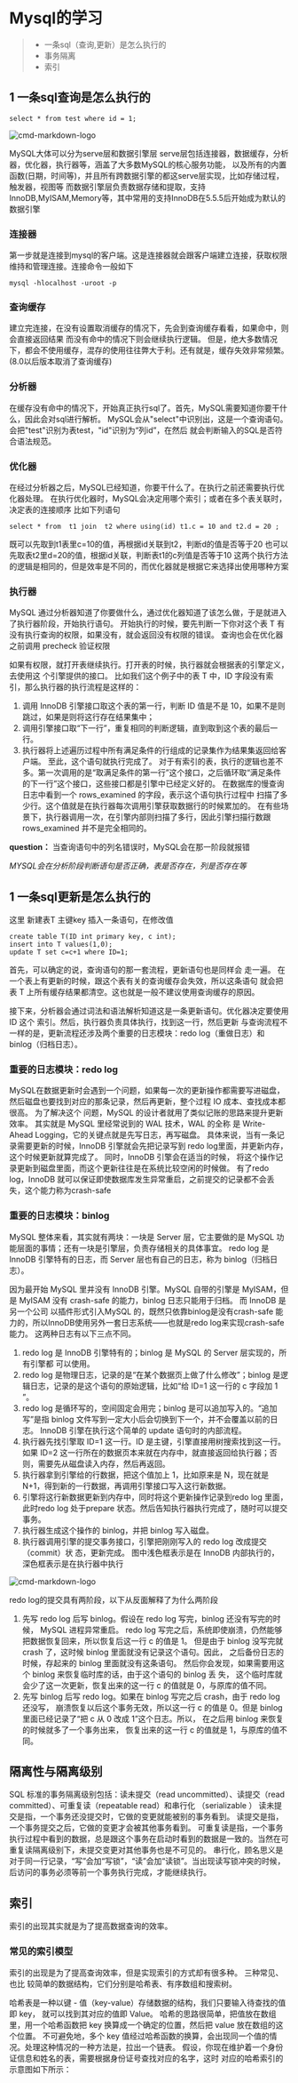 # Mysql的学习
> * 一条sql（查询,更新）是怎么执行的
> * 事务隔离
> * 索引


## 1 一条sql查询是怎么执行的
```
select * from test where id = 1;
```
![cmd-markdown-logo](https://github.com/MyApe/blogs/blob/master/mysql1.png)

MySQL大体可以分为serve层和数据引擎层
serve层包括连接器，数据缓存，分析器，优化器，执行器等，涵盖了大多数MySQL的核心服务功能，
以及所有的内置函数(日期，时间等)，并且所有跨数据引擎的都这serve层实现，比如存储过程，触发器，视图等
而数据引擎层负责数据存储和提取，支持InnoDB,MyISAM,Memory等，其中常用的支持InnoDB在5.5.5后开始成为默认的
数据引擎
### 连接器
第一步就是连接到mysql的客户端。这是连接器就会跟客户端建立连接，获取权限
维持和管理连接。连接命令一般如下
```
mysql -hlocalhost -uroot -p
```
### 查询缓存
建立完连接，在没有设置取消缓存的情况下，先会到查询缓存看看，如果命中，则会直接返回结果
而没有命中的情况下则会继续执行逻辑。
但是，绝大多数情况下，都会不使用缓存，混存的使用往往弊大于利。还有就是，缓存失效非常频繁。(8.0以后版本取消了查询缓存)
### 分析器
在缓存没有命中的情况下，开始真正执行sql了。首先，MySQL需要知道你要干什么，因此会对sql进行解析。
MySQL会从"select"中识别出，这是一个查询语句。会把"test"识别为表test，"id"识别为“列id”，在然后
就会判断输入的SQL是否符合语法规范。
### 优化器
在经过分析器之后，MySQL已经知道，你要干什么了。在执行之前还需要执行优化器处理。
在执行优化器时，MySQL会决定用哪个索引；或者在多个表关联时，决定表的连接顺序
比如下列语句
```
select * from  t1 join  t2 where using(id) t1.c = 10 and t2.d = 20 ;

```
既可以先取到t1表里c=10的值，再根据id关联到t2，判断d的值是否等于20
也可以先取表t2里d=20的值，根据id关联，判断表t1的c列值是否等于10
这两个执行方法的逻辑是相同的，但是效率是不同的，而优化器就是根据它来选择出使用哪种方案

### 执行器
MySQL 通过分析器知道了你要做什么，通过优化器知道了该怎么做，于是就进入了执行器阶段，开始执行语句。
开始执行的时候，要先判断一下你对这个表 T 有没有执行查询的权限，如果没有，就会返回没有权限的错误。
查询也会在优化器之前调用 precheck 验证权限

如果有权限，就打开表继续执行。打开表的时候，执行器就会根据表的引擎定义，去使用这 个引擎提供的接口。
比如我们这个例子中的表 T 中，ID 字段没有索引，那么执行器的执行流程是这样的：
1. 调用 InnoDB 引擎接口取这个表的第一行，判断 ID 值是不是 10，如果不是则跳过，如果是则将这行存在结果集中； 
2. 调用引擎接口取“下一行”，重复相同的判断逻辑，直到取到这个表的最后一行。
3. 执行器将上述遍历过程中所有满足条件的行组成的记录集作为结果集返回给客户端。
至此，这个语句就执行完成了。
对于有索引的表，执行的逻辑也差不多。第一次调用的是“取满足条件的第一行”这个接口，之后循环取“满足条件的下一行”这个接口，这些接口都是引擎中已经定义好的。
在数据库的慢查询日志中看到一个 rows_examined 的字段，表示这个语句执行过程中 扫描了多少行。这个值就是在执行器每次调用引擎获取数据行的时候累加的。
在有些场景下，执行器调用一次，在引擎内部则扫描了多行，因此引擎扫描行数跟 rows_examined 并不是完全相同的。

**question：** 当查询语句中的列名错误时，MySQL会在那一阶段就报错



















*MYSQL会在分析阶段判断语句是否正确，表是否存在，列是否存在等*
















## 1 一条sql更新是怎么执行的
这里 新建表T  主键key  插入一条语句，在修改值
```
create table T(ID int primary key, c int);
insert into T values(1,0);
update T set c=c+1 where ID=1;
```
首先，可以确定的说，查询语句的那一套流程，更新语句也是同样会 走一遍。
在一个表上有更新的时候，跟这个表有关的查询缓存会失效，所以这条语句 就会把表 T 上所有缓存结果都清空。这也就是一般不建议使用查询缓存的原因。

接下来，分析器会通过词法和语法解析知道这是一条更新语句。优化器决定要使用 ID 这个 索引。然后，执行器负责具体执行，找到这一行，然后更新
与查询流程不一样的是，更新流程还涉及两个重要的日志模块：redo log（重做日志）和 binlog（归档日志）。
### 重要的日志模块：redo log
MySQL在数据更新时会遇到一个问题，如果每一次的更新操作都需要写进磁盘，然后磁盘也要找到对应的那条记录，然后再更新，整个过程 IO 成本、查找成本都很高。
为了解决这个 问题，MySQL 的设计者就用了类似记账的思路来提升更新效率。
其实就是 MySQL 里经常说到的 WAL 技术，WAL 的全称 是 Write-Ahead Logging，它的关键点就是先写日志，再写磁盘。
具体来说，当有一条记录需要更新的时候，InnoDB 引擎就会先把记录写到 redo log里面，并更新内存，这个时候更新就算完成了。
同时，InnoDB 引擎会在适当的时候， 将这个操作记录更新到磁盘里面，而这个更新往往是在系统比较空闲的时候做。
有了redo log，InnoDB 就可以保证即使数据库发生异常重启，之前提交的记录都不会丢 失，这个能力称为crash-safe
### 重要的日志模块：binlog
MySQL 整体来看，其实就有两块：一块是 Server 层，它主要做的是 MySQL 功能层面的事情；还有一块是引擎层，负责存储相关的具体事宜。
redo log 是 InnoDB 引擎特有的日志，而 Server 层也有自己的日志，称为 binlog（归档日志）。

因为最开始 MySQL 里并没有 InnoDB 引擎。MySQL 自带的引擎是 MyISAM，但是 MyISAM 没有 crash-safe 的能力，binlog 日志只能用于归档。
而 InnoDB 是另一个公司 以插件形式引入MySQL 的，既然只依靠binlog是没有crash-safe 能力的，所以InnoDB使用另外一套日志系统——也就是redo log来实现crash-safe能力。
这两种日志有以下三点不同。
1. redo log 是 InnoDB 引擎特有的；binlog 是 MySQL 的 Server 层实现的，所有引擎都 可以使用。
2. redo log 是物理日志，记录的是“在某个数据页上做了什么修改”；binlog 是逻辑日志，记录的是这个语句的原始逻辑，比如“给 ID=1 这一行的 c 字段加 1 ”。
3. redo log 是循环写的，空间固定会用完；binlog 是可以追加写入的。“追加写”是指 binlog 文件写到一定大小后会切换到下一个，并不会覆盖以前的日志。
 InnoDB 引擎在执行这个简单的 update 语句时的内部流程。
1. 执行器先找引擎取 ID=1 这一行。ID 是主键，引擎直接用树搜索找到这一行。如果 ID=2 这一行所在的数据页本来就在内存中，就直接返回给执行器；否则，需要先从磁盘读入内存，然后再返回。
2. 执行器拿到引擎给的行数据，把这个值加上 1，比如原来是 N，现在就是 N+1，得到新的一行数据，再调用引擎接口写入这行新数据。 
3. 引擎将这行新数据更新到内存中，同时将这个更新操作记录到redo log 里面，此时redo log 处于prepare 状态。然后告知执行器执行完成了，随时可以提交事务。
4. 执行器生成这个操作的 binlog，并把 binlog 写入磁盘。 
5. 执行器调用引擎的提交事务接口，引擎把刚刚写入的 redo log 改成提交（commit）状 态，更新完成。
图中浅色框表示是在 InnoDB 内部执行的， 深色框表示是在执行器中执行

![cmd-markdown-logo](https://github.com/MyApe/blogs/blob/master/docs/mysql2.png)

redo log的提交具有两阶段，以下从反面解释了为什么两阶段
1. 先写 redo log 后写 binlog。假设在 redo log 写完，binlog 还没有写完的时候， MySQL 进程异常重启。
   redo log 写完之后，系统即使崩溃，仍然能够把数据恢复回来，所以恢复后这一行 c 的值是 1。 
   但是由于 binlog 没写完就 crash 了，这时候 binlog 里面就没有记录这个语句。因此， 
   之后备份日志的时候，存起来的 binlog 里面就没有这条语句。
   然后你会发现，如果需要用这个 binlog 来恢复临时库的话，由于这个语句的 binlog 丢 失，
   这个临时库就会少了这一次更新，恢复出来的这一行 c 的值就是 0，与原库的值不同。
2. 先写 binlog 后写 redo log。如果在 binlog 写完之后 crash，由于 redo log 还没写，
   崩溃恢复以后这个事务无效，所以这一行 c 的值是 0。但是 binlog 里面已经记录了“把 c 从 0 改成 1”这个日志。所以，
   在之后用 binlog 来恢复的时候就多了一个事务出来， 恢复出来的这一行 c 的值就是 1，与原库的值不同。



## 隔离性与隔离级别
SQL 标准的事务隔离级别包括：读未提交（read uncommitted）、读提交（read committed）、可重复读（repeatable read）和串行化 （serializable ）
读未提交是指，一个事务还没提交时，它做的变更就能被别的事务看到。
读提交是指，一个事务提交之后，它做的变更才会被其他事务看到。
可重复读是指，一个事务执行过程中看到的数据，总是跟这个事务在启动时看到的数据是一致的。当然在可重复读隔离级别下，未提交变更对其他事务也是不可见的。
串行化，顾名思义是对于同一行记录，“写”会加“写锁”，“读”会加“读锁”。当出现读写锁冲突的时候，后访问的事务必须等前一个事务执行完成，才能继续执行。

## 索引
索引的出现其实就是为了提高数据查询的效率。
### 常见的索引模型
索引的出现是为了提高查询效率，但是实现索引的方式却有很多种。
三种常见、也比 较简单的数据结构，它们分别是哈希表、有序数组和搜索树。

哈希表是一种以键 - 值（key-value）存储数据的结构，我们只要输入待查找的值即 key， 就可以找到其对应的值即 Value。
哈希的思路很简单，把值放在数组里，用一个哈希函数把 key 换算成一个确定的位置，然后把 value 放在数组的这个位置。
不可避免地，多个 key 值经过哈希函数的换算，会出现同一个值的情况。处理这种情况的一种方法是，拉出一个链表。
假设，你现在维护着一个身份证信息和姓名的表，需要根据身份证号查找对应的名字，这时 对应的哈希索引的示意图如下所示：

























